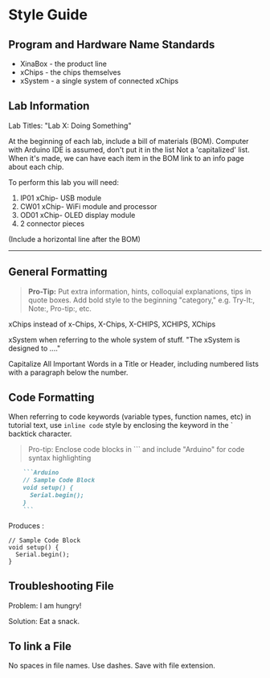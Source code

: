 # Style Guide

## Program and Hardware Name Standards

* XinaBox - the product line
* xChips - the chips themselves
* xSystem - a single system of connected xChips

## Lab Information

Lab Titles: "Lab X: Doing Something"

At the beginning of each lab, include a bill of materials (BOM).
Computer with Arduino IDE is assumed, don't put it in the list
Not a 'capitalized' list.
When it's made, we can have each item in the BOM link to an info page about each chip.

To perform this lab you will need:
1. IP01 xChip- USB module
2. CW01 xChip- WiFi module and processor 
3. OD01 xChip- OLED display module
4. 2 connector pieces

(Include a horizontal line after the BOM)
*** 

## General Formatting
> **Pro-Tip:** Put extra information, hints, colloquial explanations, tips in quote boxes. Add bold style to the beginning "category," e.g. Try-It:, Note:, Pro-tip:, etc.

xChips instead of x-Chips, X-Chips, X-CHIPS, XCHIPS, XChips

xSystem when referring to the whole system of stuff. "The xSystem is designed to ...."

Capitalize All Important Words in a Title or Header, including numbered lists with a paragraph below the number.

## Code Formatting

When referring to code keywords (variable types, function names, etc) in tutorial text, use `inline code` style by enclosing the keyword in the \` backtick character. 

> Pro-tip: Enclose code blocks in \`\`\` and include "Arduino" for code syntax highlighting


```Markdown
    ```Arduino
    // Sample Code Block
    void setup() {
      Serial.begin();
    }
    ```
```


Produces :


```Arduino
// Sample Code Block
void setup() {
  Serial.begin();
}
```

## Troubleshooting File

Problem: I am hungry!

Solution: Eat a snack.

## To link a File
No spaces in file names. Use dashes. Save with file extension. 
